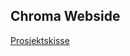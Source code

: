 ## Chroma Webside

[Prosjektskisse](https://borenn.github.io/Bachelorprosjekt2018/Prosjektskisse.pdf)
